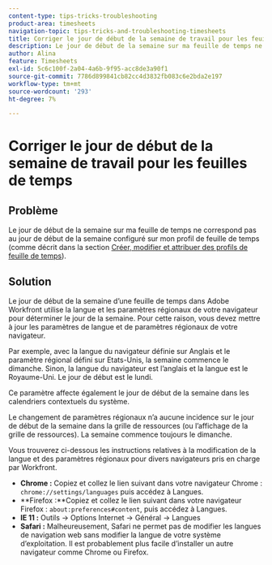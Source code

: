 ```yaml
---
content-type: tips-tricks-troubleshooting
product-area: timesheets
navigation-topic: tips-tricks-and-troubleshooting-timesheets
title: Corriger le jour de début de la semaine de travail pour les feuilles de temps
description: Le jour de début de la semaine sur ma feuille de temps ne correspond pas au jour de début de la semaine configuré sur mon profil de feuille de temps.
author: Alina
feature: Timesheets
exl-id: 5c6c100f-2a04-4a6b-9f95-acc8de3a90f1
source-git-commit: 7786d899841cb82cc4d3832fb083c6e2bda2e197
workflow-type: tm+mt
source-wordcount: '293'
ht-degree: 7%

---
```


# Corriger le jour de début de la semaine de travail pour les feuilles de temps

## Problème

Le jour de début de la semaine sur ma feuille de temps ne correspond pas au jour de début de la semaine configuré sur mon profil de feuille de temps (comme décrit dans la section [Créer, modifier et attribuer des profils de feuille de temps](../../timesheets/create-and-manage-timesheets/create-timesheet-profiles.md)).

## Solution

Le jour de début de la semaine d’une feuille de temps dans Adobe Workfront utilise la langue et les paramètres régionaux de votre navigateur pour déterminer le jour de la semaine. Pour cette raison, vous devez mettre à jour les paramètres de langue et de paramètres régionaux de votre navigateur. 

Par exemple, avec la langue du navigateur définie sur Anglais et le paramètre régional défini sur Etats-Unis, la semaine commence le dimanche. Sinon, la langue du navigateur est l’anglais et la langue est le Royaume-Uni. Le jour de début est le lundi.

Ce paramètre affecte également le jour de début de la semaine dans les calendriers contextuels du système.

Le changement de paramètres régionaux n’a aucune incidence sur le jour de début de la semaine dans la grille de ressources (ou l’affichage de la grille de ressources). La semaine commence toujours le dimanche.

Vous trouverez ci-dessous les instructions relatives à la modification de la langue et des paramètres régionaux pour divers navigateurs pris en charge par Workfront.

* **Chrome :** Copiez et collez le lien suivant dans votre navigateur Chrome : `chrome://settings/languages` puis accédez à Langues.
* **Firefox :**Copiez et collez le lien suivant dans votre navigateur Firefox : `about:preferences#content`, puis accédez à Langues.
* **IE 11 :** Outils -> Options Internet -> Général -> Langues
* **Safari :** Malheureusement, Safari ne permet pas de modifier les langues de navigation web sans modifier la langue de votre système d’exploitation. Il est probablement plus facile d’installer un autre navigateur comme Chrome ou Firefox.

 
